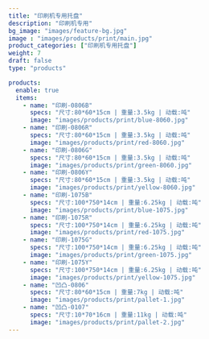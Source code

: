 ```yaml
---
title: "印刷机专用托盘"
description: "印刷机专用"
bg_image: "images/feature-bg.jpg"
image : "images/products/print/main.jpg"
product_categories: ["印刷机专用托盘"]
weight: 7
draft: false
type: "products"

products:
  enable: true
  items:
    - name: "印刷-0806B"
      specs: "尺寸:80*60*15cm | 重量:3.5kg | 动载:吨"
      image: "images/products/print/blue-8060.jpg" 
    - name: "印刷-0806R"
      specs: "尺寸:80*60*15cm | 重量:3.5kg | 动载:吨"
      image: "images/products/print/red-8060.jpg" 
    - name: "印刷-0806G"
      specs: "尺寸:80*60*15cm | 重量:3.5kg | 动载:吨"
      image: "images/products/print/green-8060.jpg" 
    - name: "印刷-0806Y"
      specs: "尺寸:80*60*15cm | 重量:3.5kg | 动载:吨"
      image: "images/products/print/yellow-8060.jpg" 
    - name: "印刷-1075B"
      specs: "尺寸:100*750*14cm | 重量:6.25kg | 动载:吨"
      image: "images/products/print/blue-1075.jpg" 
    - name: "印刷-1075R"
      specs: "尺寸:100*750*14cm | 重量:6.25kg | 动载:吨"
      image: "images/products/print/red-1075.jpg" 
    - name: "印刷-1075G"
      specs: "尺寸:100*750*14cm | 重量:6.25kg | 动载:吨"
      image: "images/products/print/green-1075.jpg" 
    - name: "印刷-1075Y"
      specs: "尺寸:100*750*14cm | 重量:6.25kg | 动载:吨"
      image: "images/products/print/yellow-1075.jpg" 
    - name: "凹凸-0806"
      specs: "尺寸:80*60*15cm | 重量:7kg | 动载:吨"
      image: "images/products/print/pallet-1.jpg" 
    - name: "凹凸-0107"
      specs: "尺寸:10*70*16cm | 重量:11kg | 动载:吨"
      image: "images/products/print/pallet-2.jpg" 
---
```

